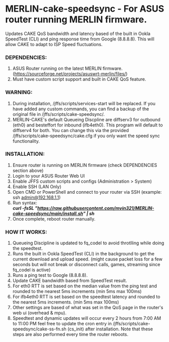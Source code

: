 # MERLIN-cake-speedsync - For ASUS router running MERLIN firmware. 

Updates CAKE QoS bandwidth and latency based of the built in Ookla SpeedTest (CLI) and ping response time from Google (8.8.8.8). This will allow CAKE to adapt to ISP Speed fluctuations.  

### __DEPENDENCIES:__  
1. ASUS Router running on the latest MERLIN firmware. (https://sourceforge.net/projects/asuswrt-merlin/files/)  
2. Must have custom script support and built in CAKE QoS feature.  

### __WARNING:__  
1. During installation, /jffs/scripts/services-start will be replaced. If you have added any custom commands, you can find a backup of the original file in /jffs/scripts/cake-speedsync/. 
2. MERLIN-CAKE's default Queueing Discpline are diffserv3 for outbound (eth0) and besteffort for inbound (ifb4eth0). This program will default to diffserv4 for both. You can change this via the provided /jffs/scripts/cake-speedsync/cake.cfg if you only want the speed sync functionality.

### __INSTALLATION:__  
1. Ensure router is running on MERLIN firmware (check DEPENDENCIES section above)
2. Login to your ASUS Router Web UI 
3. Enable JFFS custom scripts and configs (Administration > System)  
4. Enable SSH (LAN Only)  
5. Open CMD or PowerShell and connect to your router via SSH (example: ssh admin@192.168.1.1)  
6. Run syntax:            
___curl -fsSL "https://raw.githubusercontent.com/mvin321/MERLIN-cake-speedsync/main/install.sh" | sh___  
7. Once complete, reboot router manually.  

### __HOW IT WORKS:__  
1. Queueing Discipline is updated to fq_codel to avoid throtlling while doing the speedtest.  
2. Runs the built in Ookla SpeedTest (CLI) in the background to get the current download and upload speed. (might cause packet loss for a few seconds but will not break or disconnect calls, games, streaming since fq_codel is active)
3. Runs a ping test to Google (8.8.8.8).   
4. Update CAKE bandwidth based from SpeedTest result.
5. For eth0 RTT is set based on the median value from the ping test and rounded to the nearest 5ms increments (min 5ms max 100ms)
6. For ifb4eth0 RTT is set based on the speedtest latency and rounded to the nearest 5ms increments. (min 5ms max 100ms)
7. Other settings are based of what was set in the QoS page in the router's web ui (overhead & mpu).  
8. Speedtest and dynamic updates will occur every 2 hours from 7:00 AM to 11:00 PM feel free to update the cron entry in /jffs/scripts/cake-speedsync/cake-ss-fn.sh (cs_init) after installation. Note that these steps are also performed every time the router reboots.  
